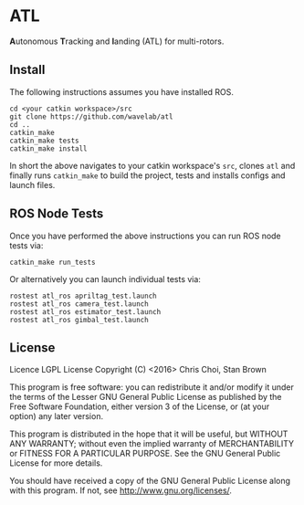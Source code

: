 # ATL

**A**utonomous **T**racking and **l**anding (ATL) for multi-rotors.


## Install

The following instructions assumes you have installed ROS.

    cd <your catkin workspace>/src
    git clone https://github.com/wavelab/atl
    cd ..
    catkin_make
    catkin_make tests
    catkin_make install

In short the above navigates to your catkin workspace's `src`, clones `atl`
and finally runs `catkin_make` to build the project, tests and installs configs
and launch files.


## ROS Node Tests

Once you have performed the above instructions you can run ROS node tests via:

    catkin_make run_tests

Or alternatively you can launch individual tests via:

    rostest atl_ros apriltag_test.launch
    rostest atl_ros camera_test.launch
    rostest atl_ros estimator_test.launch
    rostest atl_ros gimbal_test.launch


## License

Licence LGPL License Copyright (C) <2016> Chris Choi, Stan Brown

This program is free software: you can redistribute it and/or modify it under
the terms of the Lesser GNU General Public License as published by the Free
Software Foundation, either version 3 of the License, or (at your option) any
later version.

This program is distributed in the hope that it will be useful, but WITHOUT ANY
WARRANTY; without even the implied warranty of MERCHANTABILITY or FITNESS FOR
A PARTICULAR PURPOSE.  See the GNU General Public License for more details.

You should have received a copy of the GNU General Public License along with
this program.  If not, see <http://www.gnu.org/licenses/>.
